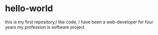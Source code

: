 # hello-world
this is my first repository,I like code,
I have been a web-developer for four years
my profession is software project
